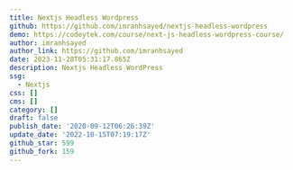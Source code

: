 ```yaml
---
title: Nextjs Headless Wordpress
github: https://github.com/imranhsayed/nextjs-headless-wordpress
demo: https://codeytek.com/course/next-js-headless-wordpress-course/
author: imranhsayed
author_link: https://github.com/imranhsayed
date: 2023-11-28T05:31:17.865Z
description: Nextjs Headless WordPress
ssg:
  - Nextjs
css: []
cms: []
category: []
draft: false
publish_date: '2020-09-12T06:26:39Z'
update_date: '2022-10-15T07:19:17Z'
github_star: 599
github_fork: 159
---
```

